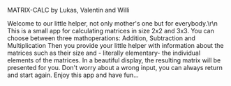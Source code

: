 MATRIX-CALC   by Lukas, Valentin and Willi

Welcome to our little helper, not only mother's one but for everybody.\r\n
This is a small app for calculating matrices in size 2x2 and 3x3.
You can choose between three mathoperations:
Addition, Subtraction and Multiplication
Then you provide your little helper with information about the matrices such as their size and - literally elementary- the individual elements of the matrices.
In a beautiful display, the resulting matrix will be presented for you.
Don't worry about a wrong input, you can always return and start again.
Enjoy this app and have fun...
